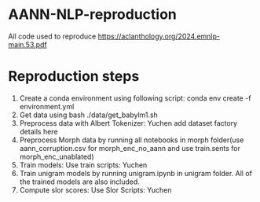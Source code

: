 # AANN-NLP-reproduction
All code used to reproduce https://aclanthology.org/2024.emnlp-main.53.pdf


# Reproduction steps

1. Create a conda environment using following script: conda env create -f environment.yml
2. Get data using bash ./data/get_babylm1.sh
3. Preprocess data with Albert Tokenizer: Yuchen add dataset factory details here
4. Preprocess Morph data by running all notebooks in morph folder(use aann_corruption.csv for morph_enc_no_aann and use train.sents for morph_enc_unablated)
5. Train models: Use train scripts: Yuchen
6. Train unigram models by running unigram.ipynb in unigram folder. All of the trained models are also included.
7. Compute slor scores: Use Slor Scripts: Yuchen
